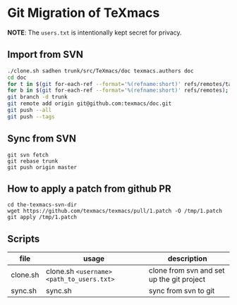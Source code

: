 # Git Migration of TeXmacs

**NOTE**: The `users.txt` is intentionally kept secret for privacy.

## Import from SVN
``` bash
./clone.sh sadhen trunk/src/TeXmacs/doc texmacs.authors doc
cd doc
for t in $(git for-each-ref --format='%(refname:short)' refs/remotes/tags); do git tag ${t/tags\//} $t && git branch -D -r $t; done
for b in $(git for-each-ref --format='%(refname:short)' refs/remotes); do git branch $b refs/remotes/$b && git branch -D -r $b; done
git branch -d trunk
git remote add origin git@github.com:texmacs/doc.git
git push --all
git push --tags
```

## Sync from SVN
```
git svn fetch
git rebase trunk
git push origin master
```

## How to apply a patch from github PR
```
cd the-texmacs-svn-dir
wget https://github.com/texmacs/texmacs/pull/1.patch -O /tmp/1.patch
git apply /tmp/1.patch
```

## Scripts
| file | usage | description |
|------|------|--------------|
| clone.sh | clone.sh `<username>` `<path_to_users.txt>` | clone from svn and set up the git project |
| sync.sh  | sync.sh  | sync from svn to git                                                         |
